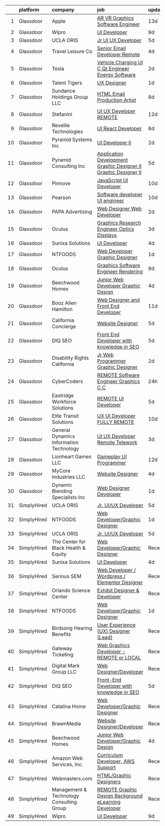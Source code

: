 

|    | platform    | company                                  | job                                                                                                                                                                                                                                                                                                                                                                                                                                                                                                                                                                                                                                                                                                                                                                                                                                                                                                                                                                                                                                                                                                                                                                                                                                                                                                                                                                                                                                                                                              | update_time   | location                      |
|---:|:------------|:-----------------------------------------|:-------------------------------------------------------------------------------------------------------------------------------------------------------------------------------------------------------------------------------------------------------------------------------------------------------------------------------------------------------------------------------------------------------------------------------------------------------------------------------------------------------------------------------------------------------------------------------------------------------------------------------------------------------------------------------------------------------------------------------------------------------------------------------------------------------------------------------------------------------------------------------------------------------------------------------------------------------------------------------------------------------------------------------------------------------------------------------------------------------------------------------------------------------------------------------------------------------------------------------------------------------------------------------------------------------------------------------------------------------------------------------------------------------------------------------------------------------------------------------------------------|:--------------|:------------------------------|
|  1 | Glassdoor   | Apple                                    | [AR VR Graphics Software Engineer](https://www.glassdoor.com/partner/jobListing.htm?pos=112&ao=1110586&s=58&guid=000001837371eaec9b44d3b1f24b10f8&src=GD_JOB_AD&t=SR&vt=w&cs=1_bcbfc00a&cb=1664089189414&jobListingId=1008131554556&cpc=8795CF9063CD573D&jrtk=3-0-1gdpn3qom24hl001-1gdpn3qp5jc8h800-a72104c27df0e2d8--6NYlbfkN0BvKrLyj5gPmtZO9T8euul8TCxuuKNOtzRJOomxnwSEodTz2Bc-sPZlbtkML8D-m4o_I3Y2GtphNCwxArX55LWuIzZuVMSYGEel6swQKXGeCRpaPeDjnEwQB6RB6W6RfxjB7zxavh0160fFerNNx86312P7nPI4L7wa5LZtv_YvopoMgLtysGsCkwX_BUQ4f0PFPnvLnpyGkcoJLh1K-_Yklre1uqdYHcJCwx6raJS7r2JQjqr0tObmBH3ySuiuz-de0F3ZUfQaugDYiQB0vtmsGdxCCo4uLN3P7Awz2QmieIy_R5cIT6Y3GLok0-JLGabwTt7N75LUh2Hfvr7NwoW8aLl0XPJiK3OjRbQVTWoy3jarD5Or8yGWHf3MQtDGannRUTBmpQK2RiT_U3Az9wQxohrEy6D-ixEafs5Hi5g2jkTGPdzRy7EJje2bdjkhoeY7WbP9I3lA6-_Nzn5tUjGPKU-6-4XmlCBxGqC6bHXMXIS7_2X_FTmr_94i6qRHsB9YmzAQXqz0bpBintGcC3qeE-s1jhcwljzZBOKt4q18njQ41MkcZvbA0mSvV6lut9a1aKZa_M-_6U2_1ZJ7bp2dPRjln0C713dMFOCDZfuoOt9NO69j948DBdG4BR_mpzFbAjRWlu6g7L9FR-f3qhaLI53WhoUUSYkbY2uqesO6oqude_eqiPDk7tKzuns5FJ5XZztC3SXqyB21kI_sMoa07U6yBGOEMFFBmWKMQtF03c6P5wTT6yfD8_Vr7y3sDF51FhyWRNAAWVGZJ1xeyDBwwYKV-k3xptQEkzfcC7D7Y27xf3OSBXKEcDhq5YzlGIN7twpXA-Ol9LOY5hz16g_QE-KTkpOVr1GOOv964j7vDoJ2irabfZYhK-PlUeWA7pZU1aXmUi3i6k6dvGK2NMaiLsCvz0WCmlqSmbqsn2gG_Ths6LwOmq7pzfnOjW_BRz5m52GZUz8Uw-WWJPAKslYrUDQYnIIcYH0%3D)                                                                                                                             | 13d           | Boulder, CO                   |
|  2 | Glassdoor   | Wipro                                    | [UI Developer](https://www.glassdoor.com/partner/jobListing.htm?pos=115&ao=1136043&s=58&guid=000001837371eaec9b44d3b1f24b10f8&src=GD_JOB_AD&t=SR&vt=w&ea=1&cs=1_f4ee67a5&cb=1664089189414&jobListingId=1008143072302&jrtk=3-0-1gdpn3qom24hl001-1gdpn3qp5jc8h800-20e23c174ad86ba1-)                                                                                                                                                                                                                                                                                                                                                                                                                                                                                                                                                                                                                                                                                                                                                                                                                                                                                                                                                                                                                                                                                                                                                                                                               | 9d            | Remote                        |
|  3 | Glassdoor   | UCLA ORIS                                | [Jr  UI UX Developer](https://www.glassdoor.com/partner/jobListing.htm?pos=103&ao=1110586&s=58&guid=000001837371eaec9b44d3b1f24b10f8&src=GD_JOB_AD&t=SR&vt=w&ea=1&cs=1_1acc5534&cb=1664089189413&jobListingId=1008149232032&cpc=8795CF9063CD573D&jrtk=3-0-1gdpn3qom24hl001-1gdpn3qp5jc8h800-9ac3fc105882b52d--6NYlbfkN0CPRxWsxFRYKj-njv_B6uh4mXuMKgb2CJ8nYOQQ6xZVBuAsSp2jktkLctpgBYG2D5kC0J8kJsuU97ADGHrcA_O_mjIixlAynHmrtVF3kCjG52xzZMANHA3sEdYAUT8iAgO-tasD9a74CpQBlXMp7xxaimOgNAuSiaO8rk8G-iB_DAOaK-6O2dq1Yh4Gv2Df52ecyHAhwUlLSriXwiouvaLKdkq5LSkPJEKKP32oZjukuYERzp0RFDR2HA6UJ96J5IZjyoyfASxSBQVcT7VzyEo3qL56Cri-hzjhXBPLK5LAnnFb8A29pxK-7qMS6BUV8XUK62Ey5qjGwrB0wp1hh-efbOE7bdjWekA0w0WSA5JSM-0Jed9bA16ByyAgtvq2qBWMcx__kmeZdSNyubVkC1oxrZDZ7KYpjez0ccsp-_6deuepdoilMf-3ZriQRKBT2NvtjWp1QbRa9aRmQt6d5oZ6MwCHV7nu1wm9kV0tcuFidoGIw288c54ML9VKL0WY6F8%3D)                                                                                                                                                                                                                                                                                                                                                                                                                                                                                                                                                                                                                                     | 5d            | Remote                        |
|  4 | Glassdoor   | Travel   Leisure Co                      | [Senior Email Developer  Remote ](https://www.glassdoor.com/partner/jobListing.htm?pos=129&ao=1136043&s=58&guid=000001837371eaec9b44d3b1f24b10f8&src=GD_JOB_AD&t=SR&vt=w&cs=1_b0aee6fe&cb=1664089189415&jobListingId=1008151507133&jrtk=3-0-1gdpn3qom24hl001-1gdpn3qp5jc8h800-7af01433de35ca29-)                                                                                                                                                                                                                                                                                                                                                                                                                                                                                                                                                                                                                                                                                                                                                                                                                                                                                                                                                                                                                                                                                                                                                                                                 | 4d            | Orlando, FL                   |
|  5 | Glassdoor   | Tesla                                    | [Vehicle Charging UI C   Qt Engineer  Energy Software](https://www.glassdoor.com/partner/jobListing.htm?pos=106&ao=1110586&s=58&guid=000001837371eaec9b44d3b1f24b10f8&src=GD_JOB_AD&t=SR&vt=w&cs=1_ab1f7b18&cb=1664089189413&jobListingId=1008157145869&cpc=2CAED5C921A5F994&jrtk=3-0-1gdpn3qom24hl001-1gdpn3qp5jc8h800-c79a4bc5bb975d4e--6NYlbfkN0BkX03mv_qGbDFMol2YHqLRvzzvm2LmpzMO_FcYL_FtJlnJTzsjtFTdelRG5HbGrIeCZP9oCSI6ImmXlfgaXfquFYTGNjQthD7yZnlttg9d6vxe2ka-wCnEmLw8txDk6Et7pwr3pYyYepwh2zp_utmWFuhGOrDpOo-SZNpohPGw1r4_mA_1VoQJamW0kC8B3_JIgsQwqGPZqNHCjM3pYxz6U0QFlOJJM_e7vn9zlNbmlsdO2kmzeR0ZnaRvVDWhwcGcHG2CsKelNnQWDyxlvcIz5gQRrNqU60lCxb876M_G_9NfKgB_nA8J3LR-Kz0B5FrTN9erNQ2Ich4Mk-B1bTO8VTV0dyHFI3FTluDNoyftFOnnB-nRj_wWO2LaMHLtWiDfaDhhbruGw3uvpxSdvdCZGqLwpd5zLlAC2iXRr7ZELMOoiw3_EbWq8VWhdSiO3V16tzOkmXV3AGYVOzByqfNNJ-DD2Ba2jaowtmyb68valwymJFgIhjiVYJexX5KLNodJJsziAwVW5kuPMB28nxHy)                                                                                                                                                                                                                                                                                                                                                                                                                                                                                                                                                                                       | 2d            | Austin, TX                    |
|  6 | Glassdoor   | Talent Tigers                            | [UX Designer](https://www.glassdoor.com/partner/jobListing.htm?pos=117&ao=1136043&s=58&guid=000001837371eaec9b44d3b1f24b10f8&src=GD_JOB_AD&t=SR&vt=w&ea=1&cs=1_24b1616a&cb=1664089189414&jobListingId=1008158414800&jrtk=3-0-1gdpn3qom24hl001-1gdpn3qp5jc8h800-bba69aea4d40b767-)                                                                                                                                                                                                                                                                                                                                                                                                                                                                                                                                                                                                                                                                                                                                                                                                                                                                                                                                                                                                                                                                                                                                                                                                                | 1d            | Remote                        |
|  7 | Glassdoor   | Sundance Holdings Group  LLC             | [HTML Email Production Artist](https://www.glassdoor.com/partner/jobListing.htm?pos=125&ao=1136043&s=58&guid=000001837371eaec9b44d3b1f24b10f8&src=GD_JOB_AD&t=SR&vt=w&cs=1_9d3533c7&cb=1664089189415&jobListingId=1008146092736&jrtk=3-0-1gdpn3qom24hl001-1gdpn3qp5jc8h800-734a660146cd5cbf-)                                                                                                                                                                                                                                                                                                                                                                                                                                                                                                                                                                                                                                                                                                                                                                                                                                                                                                                                                                                                                                                                                                                                                                                                    | 8d            | West Valley City, UT          |
|  8 | Glassdoor   | Stefanini                                | [UI UX Developer REMOTE](https://www.glassdoor.com/partner/jobListing.htm?pos=130&ao=1136043&s=58&guid=000001837371eaec9b44d3b1f24b10f8&src=GD_JOB_AD&t=SR&vt=w&ea=1&cs=1_5c169588&cb=1664089189415&jobListingId=1008134955356&jrtk=3-0-1gdpn3qom24hl001-1gdpn3qp5jc8h800-67cb59f16a888a1e-)                                                                                                                                                                                                                                                                                                                                                                                                                                                                                                                                                                                                                                                                                                                                                                                                                                                                                                                                                                                                                                                                                                                                                                                                     | 12d           | Remote                        |
|  9 | Glassdoor   | Reveille Technologies                    | [UI React Developer](https://www.glassdoor.com/partner/jobListing.htm?pos=116&ao=1136043&s=58&guid=000001837371eaec9b44d3b1f24b10f8&src=GD_JOB_AD&t=SR&vt=w&ea=1&cs=1_3f3e0e7b&cb=1664089189414&jobListingId=1008144671531&jrtk=3-0-1gdpn3qom24hl001-1gdpn3qp5jc8h800-331805cf207c9661-)                                                                                                                                                                                                                                                                                                                                                                                                                                                                                                                                                                                                                                                                                                                                                                                                                                                                                                                                                                                                                                                                                                                                                                                                         | 8d            | Plano, TX                     |
| 10 | Glassdoor   | Pyramid Systems  Inc                     | [UI Developer II](https://www.glassdoor.com/partner/jobListing.htm?pos=120&ao=1136043&s=58&guid=000001837371eaec9b44d3b1f24b10f8&src=GD_JOB_AD&t=SR&vt=w&cs=1_9bf4b331&cb=1664089189414&jobListingId=1008155722444&jrtk=3-0-1gdpn3qom24hl001-1gdpn3qp5jc8h800-7d8e5d7bb6393d22-)                                                                                                                                                                                                                                                                                                                                                                                                                                                                                                                                                                                                                                                                                                                                                                                                                                                                                                                                                                                                                                                                                                                                                                                                                 | 2d            | Washington, DC                |
| 11 | Glassdoor   | Pyramid Consulting  Inc                  | [Application Development   Graphic Designer II Graphic Designer II](https://www.glassdoor.com/partner/jobListing.htm?pos=111&ao=1110586&s=58&guid=000001837371eaec9b44d3b1f24b10f8&src=GD_JOB_AD&t=SR&vt=w&ea=1&cs=1_4feeb6ad&cb=1664089189414&jobListingId=1008148668744&cpc=334ABAF5D42DC775&jrtk=3-0-1gdpn3qom24hl001-1gdpn3qp5jc8h800-bd968adc0fe81a12--6NYlbfkN0Bjic9BpODao-m9BEup4myv2yv9o6hanv70kCRpjMjSDT4M6PnOFg_07RouQAsbC0etN_G2dT303jaH2yDbuBdnFZwyzCKL0Y9uhmhYpjshbbGnICSEPNErn_7Q1GP-YlOlyOVtTHaU0IOHI8eG-tX-drgs-9vtQSt0kx31vY2GLem2YaVSUIsoUQXpS1O3qWq8gtv3tdNQmDJRhm-UaILViFR8igQ12BT84ICM1ZqojGXoBvgTmUmB7JOfbmZpG4AlAshrF_ZRmp69FbI8eu8jIOmycerGh1QR9ZuWnWnR4RtJ6NhtL_e5rYJKSHPRivRDrvs2nlkKYfC4kz_Srf0bb6nGD1YtN2Vrem2x01ZaRFXXSH4lIF827lsKlVNJpTz-agR6Emam6ShpvSlRImhrlsanFkN7o6cm4NM1Qa4m7cCEYgvPkABhp3YXUI3hzDNmmGNsf3TootTYJm5YZIOCia6xxFUDctpj1DArxlObKIzVsQRsJoc_vo_iVTv5mASUfJ1rfjpytUVQCSAhS9TSo6oB7nsDgvwY7YOm-wlUC4IQdogOF2gx5NuapkPNS8fOA3jFVmn2W89HnKLLK9w-9-2_8zhVUMmroBIOwDxqkNrvmdYAi8lMnMP1PSry8C02unscBs6pnbQNxlHuUXfi-2wA_2av7_ORGmBarjI92tO-dUwzOZZ1zO2ulk1awJafJ9hK7HBGthqw9PKrH6RKjcIG3Mu2JskOAK_Dolf6Mzc4ikt_C3B289S1FOhuhwxLBaWWz7CTJH_ugmD6KWTTFYgN2SXKaCg1DK-ZXDmyKR0OAZHxWo4V1IzhLLNFVtf6dRTCfeAx1u1Au8rvtRTjcaIUICH6e6yxIBqwxlE0RhdOEhABtrT-GpuZugHMtYKwkTHMww4pCzUqcvAOAD9Bi2Hu16pzbTJjTIlifNEp7yESLBhWJQ07mMYtYnLqBbwCNz7BEycor5MAlFvVljHGKVMGZqDz9-b5Em6xISbICkV0zLz9QdXGbK8X8H-1fz2-yFzm-m1NqA%3D%3D)                                         | 5d            | Philadelphia, PA              |
| 12 | Glassdoor   | Pinnove                                  | [JavaScript UI Developer](https://www.glassdoor.com/partner/jobListing.htm?pos=126&ao=1136043&s=58&guid=000001837371eaec9b44d3b1f24b10f8&src=GD_JOB_AD&t=SR&vt=w&cs=1_3b089794&cb=1664089189415&jobListingId=1008138944302&jrtk=3-0-1gdpn3qom24hl001-1gdpn3qp5jc8h800-625717feb0c8a823-)                                                                                                                                                                                                                                                                                                                                                                                                                                                                                                                                                                                                                                                                                                                                                                                                                                                                                                                                                                                                                                                                                                                                                                                                         | 10d           | Seattle, WA                   |
| 13 | Glassdoor   | Pearson                                  | [Software developer UI engineer](https://www.glassdoor.com/partner/jobListing.htm?pos=121&ao=1136043&s=58&guid=000001837371eaec9b44d3b1f24b10f8&src=GD_JOB_AD&t=SR&vt=w&cs=1_35c38cd7&cb=1664089189415&jobListingId=1008139769182&jrtk=3-0-1gdpn3qom24hl001-1gdpn3qp5jc8h800-53cdb19f20537d53-)                                                                                                                                                                                                                                                                                                                                                                                                                                                                                                                                                                                                                                                                                                                                                                                                                                                                                                                                                                                                                                                                                                                                                                                                  | 10d           | Boulder, CO                   |
| 14 | Glassdoor   | PAPA Advertising                         | [Web Designer   Web Developer](https://www.glassdoor.com/partner/jobListing.htm?pos=124&ao=1136043&s=58&guid=000001837371eaec9b44d3b1f24b10f8&src=GD_JOB_AD&t=SR&vt=w&ea=1&cs=1_c34cd676&cb=1664089189415&jobListingId=1008156410050&jrtk=3-0-1gdpn3qom24hl001-1gdpn3qp5jc8h800-5356804d930414e2-)                                                                                                                                                                                                                                                                                                                                                                                                                                                                                                                                                                                                                                                                                                                                                                                                                                                                                                                                                                                                                                                                                                                                                                                               | 2d            | Erie, PA                      |
| 15 | Glassdoor   | Oculus                                   | [Graphics Research Engineer   Optics   Displays](https://www.glassdoor.com/partner/jobListing.htm?pos=109&ao=1110586&s=58&guid=000001837371eaec9b44d3b1f24b10f8&src=GD_JOB_AD&t=SR&vt=w&cs=1_c0ad0346&cb=1664089189413&jobListingId=1008153969803&cpc=0C139D4CAD5A6DB2&jrtk=3-0-1gdpn3qom24hl001-1gdpn3qp5jc8h800-05ba7c2d950bdee9--6NYlbfkN0DYl4UJW4r1Vl7FEn6T9F-rD9lpC-0oMJVSiWjK_MGUd8e8cHXcpv6KPyjLHZEfqkXTB-yebI4SSm-R6adhp_N5E0ACPJU6tW5gEBQCR3NpLmd02h_ZpOqAzXTcBHQBM5EqHxTYmQXqKjczyrdMf9yraBFsWrVZcL61Zysl3uCgHJOduOCZ2-Gh_aWUgNBXyzgSOQ7w7VxBIaRAO_8Fk4w4CiFLa5VCWPtHX5iQM8LmhELJUKE2IQOpzNlRRKNgIxGLU5ol4Z34NuWqEneKhib7LTJcFsamHOwqB5Iprza4K0TLl1kFs6FWwLdK8Mh-q743Uba0eVre1OeVFACKaGrfgtAlbLz4V_KYVp1HcV_LviG3b0s3Lk0Hyi2bBfeVR8BoB48SNyjhZKW1DktgFII-S2LsYFMdhsLnnR0ffjrPPotcB1iioiveAO48L3d8neJFaiU8caxa-2CUBg6vwQIiwjyFUfsry7eix-J_9my3XyHdrjVKUuyGuAJr_xlzFhNkuj1cT0JRElqUQl7ZbbWbNB3OB65Dv3u6Lj-1UIFO0bw6Bro6LiFZf3HOmBWWA4Hugu83onTbR1dsgt4_OHKXWB29yOc6gRyVB-hThVy9oT35W7OxtnuSSA9RCJDLLEDQTCjhQKCGerS2Q0z4e9o8E6E5NR9TDbdcuizHm6B_wSaypnrp7YbYSgw4N12LYSAUEKI1YGTdp6L-fO2T6y_xG-xo2dedujeIJKxu0Wmc0sujhLaAV7ZTrwfM2oHhjYf3PDWaeTR-ue6V55TB6uOsmgC1-2v5Q8AWk_jDJpS-nXM1Y1XMb-IklJ6CR6Ek3WdgDUZZCG9LVZsWSiDmPTRlwINpS3G_ZhNP8CyMbTKe0_48qAsnDmdOB0sOayYMQO1oRQcWjVA-PWehbWZDsQOl3i33uGHxsz1oEBJtL3sfcN8n9Pxza9JE6eU76lJ_cHRbJLzysOmm_vMfY9CyDoR2Cd_xCQw-TFSOZKYaVRVjo6rW4kvsPziqrzRyGDVKLQwXKuVzLhB5M3H7m5D4J-k-xw8_tuGYAXGsRTXdEFsm0SXrtrLD50iWWmoEtEZfTzREGD6aV7JKMw%3D%3D) | 3d            | Redmond, WA                   |
| 16 | Glassdoor   | Sunixa Solutions                         | [UI Developer](https://www.glassdoor.com/partner/jobListing.htm?pos=114&ao=1136043&s=58&guid=000001837371eaec9b44d3b1f24b10f8&src=GD_JOB_AD&t=SR&vt=w&ea=1&cs=1_b10e63a0&cb=1664089189414&jobListingId=1008151517508&jrtk=3-0-1gdpn3qom24hl001-1gdpn3qp5jc8h800-1be69a345728f09d-)                                                                                                                                                                                                                                                                                                                                                                                                                                                                                                                                                                                                                                                                                                                                                                                                                                                                                                                                                                                                                                                                                                                                                                                                               | 4d            | Remote                        |
| 17 | Glassdoor   | NTFOODS                                  | [Web Developer Graphic Designer](https://www.glassdoor.com/partner/jobListing.htm?pos=101&ao=1110586&s=58&guid=000001837371eaec9b44d3b1f24b10f8&src=GD_JOB_AD&t=SR&vt=w&ea=1&cs=1_5f3d24e5&cb=1664089189413&jobListingId=1008158473502&cpc=2CAED5C921A5F994&jrtk=3-0-1gdpn3qom24hl001-1gdpn3qp5jc8h800-fe38243d77069748--6NYlbfkN0AdfXZJl0GGXUSalzVGUWVSLKSqBOtgqDvQLIDRjNDC3sXSD2pGaliFmJwsem2D-NEY6zdgv8Vut9ykzrzubb2RSXGbFBr2vSgQTa8WgPxDwYq6Wpsix0WuVBWG_wAift98Al_YAJFUCfIX4perZgCFJ92WXvPYwrdPuM7VE_DVa2q313uR2JO5oCn_BB-Lv73MbmZwaLmGtq8tfTX8wkiieB0fe_fBuLcbt2HjYfqJ9Bt4XrPrxQHHZD8xZIM8bs0RFwyNcy8Zmy7_rRotsy4HrwBSG65jZt0rlUujzNovgoyaiAe863p52BUxV7LA7j9I5vp6ep9CNkRqnjljNQGyZHhpXKAboXiKXb9u25riJZ-kHspiZlBQm0wIe32bckkcJaIz4vJ1zlMdh6Iuy9GRoPigIc5ZtrQCs4CTroVJbHBCoGYVtqr6dTqDUBWcZuZDE1txkMUlLaaYdEisYnUVl0OBgKwmlY8ZdusM3mbTRn8_JK9A857gl12wjC_EQzY%3D)                                                                                                                                                                                                                                                                                                                                                                                                                                                                                                                                                                                                                          | 1d            | Remote                        |
| 18 | Glassdoor   | Oculus                                   | [Graphics Software Engineer   Rendering](https://www.glassdoor.com/partner/jobListing.htm?pos=110&ao=1110586&s=58&guid=000001837371eaec9b44d3b1f24b10f8&src=GD_JOB_AD&t=SR&vt=w&cs=1_0e56d70a&cb=1664089189413&jobListingId=1008141481657&cpc=FAE5E775D180B2FB&jrtk=3-0-1gdpn3qom24hl001-1gdpn3qp5jc8h800-47ce59aa1b95112b--6NYlbfkN0DYl4UJW4r1Vl7FEn6T9F-rD9lpC-0oMJVSiWjK_MGUd8e8cHXcpv6KPyjLHZEfqkUnLXdHGEVbYswfdv-URhmgt_8xwrdhG0Mz1VAqqKp3rvdldoEFGFYMk2LcVhGnIIHv1Ie_XJ2Dg8TV8d_0Lftx_fXcwxcM7u70vG-A-Tjz5C6sEhlEPfUOkzQyU9BzdKo5PqcunXmc0onS8XbDdINz8Z4xU6tXF9uIPAdbn6pXLohz7AWaM6JHaatv73b0Jhnd4fSFTuDG4J6zWiIMxKqBEoQzJOozISwbDdUmNk-KToke0I-3uJHVuq9UI1rv-KvwhatDFmNVQXNXA1ksZD9XQznc6Yvjx2jPIcM4wXKnShpK5Yrka4yqw6kSrtv2HL2tLTphsscrhJNDBqpvQxeGgakbpmWS5UNGUdrSkppODVSDIPNSNrLwwu5Pzqq6Y2pJMPt3Jnex3YOEUXj-ciaO64X4TrX-hZ7ZygGcc7CmXdDtFBQOUmWVR2om3XE1BnGIH1NpRoiTxCQrT0rfflKFfK9tsojmXWB2Ry_BQeVtRCo4Udr31qC0il9o7pLz_MHRoJuS3WT1afVty_Dkq8RaOkyB84gg2MOQybNBiMQzGOqncQwUFevvvk2oZMuXxQ7X-jiw9LGe2l_CFgDrkmAkSrRCK6dK_GJcFFgFbSdOvYhGrwft0E3qGrEJyPxuw-BLhm1PHLw0G8tZCs0jppncgb4FFdEfCDa3MGP9uWzSNRbjAi7qyoeGLtQ9yv6Tygfp-J6nwAAs6qbbLxFj5x3Koxl1GSc6kaI-9FGy-vs48hBpkNm2zVa9X4RR-HlRZ2Wj3-Xd7qArTx199WdbnmzWpCj-XmoXFkUH0ow_HoOYOny_-4Cm6uNBRe6J6QKN0VFqih_blhRSuqtK1YkRe2VDDRgNWRV6I-5UNifHeBszKizUJC3PRDj7yipjU-Ei9F9xrimv6pfwZ-z3phaxO-mOfuY_V1ebjVH-YLdJz04GUTepnbm2LuTK_gMojrFMIUX9kx43ZxZLerbNv2L-4UqpKl9HEtmjK9wYWPtPla-QCopWeeSFacOy76EoW3RbGDQLrcgy8cM39w%3D%3D)         | 9d            | Menlo Park, CA                |
| 19 | Glassdoor   | Beechwood Homes                          | [Junior Web Developer Graphic Design](https://www.glassdoor.com/partner/jobListing.htm?pos=104&ao=1110586&s=58&guid=000001837371eaec9b44d3b1f24b10f8&src=GD_JOB_AD&t=SR&vt=w&ea=1&cs=1_90d540f2&cb=1664089189413&jobListingId=1008151667921&cpc=44CD5376B8534B8F&jrtk=3-0-1gdpn3qom24hl001-1gdpn3qp5jc8h800-178079107f52b54c--6NYlbfkN0AS57DkDylVShPhgOjpRgGCZifuE7BsZsr_ouSWgREGsRVqZ7cRlBQOjqm97_VciQekhYtSuFm7zfDz3D2MMCjpR_9sGjkja2jDpAyvYIpu8CJNxOPIa0pEk4OeVJx00kOpswDqeXTAsZTeaEVOiU5Saw7Guj2zOSf1isLo845I874kKAP_ww2Via16OsP4nVe_tR4o0UIH8-cimaY0pXcy0yaDMK8XPaEAaZNrrJlPsIgdhZ6uzNeYfyauldcwe4fVnxVCN_u7kAmDsSq77k4qHDxYEubfUUc2ICYF2VYdzv1VinnCch1PB_c0IRPhEB7mizb11rcF_500ftHHG0IVnckj2uY0ddR1BqA2NpSi8Y_ZHBQp-ls-bHToDANrTUi9YWExA3xnfYlHPTqxDVbmO7gQDtzFOUVubvLAOXxfg564_isxItRjh7SlCpxd4sXypXspAOxhFkmnq7QMxqWBiAbGex9JBdAXf-5KkGK7acsXBFT9owG3ntna0wTRFvnQ_fuIdgW4GPWNFx60HAUFTGNTNkUOkSI%3D)                                                                                                                                                                                                                                                                                                                                                                                                                                                                                                                                                                                     | 4d            | Jericho, NY                   |
| 20 | Glassdoor   | Booz Allen Hamilton                      | [Web Designer and Front End Developer](https://www.glassdoor.com/partner/jobListing.htm?pos=105&ao=1110586&s=58&guid=000001837371eaec9b44d3b1f24b10f8&src=GD_JOB_AD&t=SR&vt=w&cs=1_8a962c32&cb=1664089189413&jobListingId=1008137197590&cpc=71D4EE06E32D485A&jrtk=3-0-1gdpn3qom24hl001-1gdpn3qp5jc8h800-f914eaf60cc6a655--6NYlbfkN0CaLaeO0W0aSDE10oNno4SsRl14ssiVXEJb5QYZji-zar5Yl-tvFfpLfvooI0429clIlpdEDl7ZiqzEk05D9hDiSBKUxs8_v9gJKLS6hDH-HHAeR5KAWbIfelZ49o_u7irPhg1c0jH6X9syPxywrZnNk-tMw28vNSdzkbcPK3iN5uBL_CHj0vpb1PoswFdqdYYL7pOrhr0h3KQV-ExPWDzzRWTgynXgCwTXeWOyudHnCy7EUWW8fgmcTb5pdFH-CRP2kGhEkqqIWl3oWDrc6pg1eNJkC-eYa8R8CY0ookA2hcrTAr9YXRa6qTM3aHpXEx0zTrpycoZmeIzn-TILi9ZUI9JE4a62hSRazLnwf8XY36q8fVwinX6evEX20DVRaeU2wpGNtvK5KAVcsTzqhdAoiFFH6BN7cKl8yGkHqGjbqN0tTf5WgvTOc8oUyQiv86kUCQslIfcl0G1F5p66OjAA_f34ir319PFkZptIH_by-PjVAXNGW-N7Gu6SrXzyzpSHJR6Fz88rCiFo7PnqUxwJ-QuwLXxeUn8fNZPeGp4dRf0Aw5s6ASAQCYhfB0nCtOxlFaZgWY8JiKjAYWv00aA4Fi9sg3qKHNs%3D)                                                                                                                                                                                                                                                                                                                                                                                                                                                                                                                         | 11d           | Chantilly, VA                 |
| 21 | Glassdoor   | California Concierge                     | [Website Designer](https://www.glassdoor.com/partner/jobListing.htm?pos=108&ao=1110586&s=58&guid=000001837371eaec9b44d3b1f24b10f8&src=GD_JOB_AD&t=SR&vt=w&ea=1&cs=1_c781c289&cb=1664089189414&jobListingId=1008149619749&cpc=217C45A42544DB93&jrtk=3-0-1gdpn3qom24hl001-1gdpn3qp5jc8h800-419c3cac82e83584--6NYlbfkN0C2SVAOpOeIWQkPp9EeCSLxTLheLRty2uanDx8E9nXZ3g7Cffj4cvvBzG7BaW_JKoV5P8OF7UHakMtGA5bvH0pmOzWXTs4YUvtoHqS6CaWcA-au6_L8Wcs3X9IMhOCetpYeH_Ty4rpe5VHd9B6E8Kkj9Ffyp3VoAcF6M7cOT_ZgZNFd1zgG7_qXivXhEURMpl-G4nJ5ChFCr1CfRFU9xuXcmtUlsxd86mL-hzIckxsihCiXUpcMiHrRrkZdrLBBE_Aks69M8IrWPH_ZKHvxSERaQV8txIziRH6uKxEr_IqmVTzvEK1PaHHHfBF9UVuUOwO6f3sWY0IC_qXuqIJJoeOxnR1BKjCJ3eeOGrOMQfidpkzYuuip0D91c-77ieA3Nkqu0iUAHitRDwPZ9MnQCZ4Nf7BRAvfIagxXiEdWjih1RrrzIXTdTArOQ5eR4qm1VTrRo2uycneJnpET_BOMKM870cpILgxSyZS7HR1K06nXGNP8sjUReNZBi-Ect5yUSno%3D)                                                                                                                                                                                                                                                                                                                                                                                                                                                                                                                                                                                                                                        | 5d            | Santa Monica, CA              |
| 22 | Glassdoor   | DIQ SEO                                  | [Front End Developer with knowledge in SEO](https://www.glassdoor.com/partner/jobListing.htm?pos=118&ao=1136043&s=58&guid=000001837371eaec9b44d3b1f24b10f8&src=GD_JOB_AD&t=SR&vt=w&ea=1&cs=1_a2aa8ae5&cb=1664089189414&jobListingId=1008149803097&jrtk=3-0-1gdpn3qom24hl001-1gdpn3qp5jc8h800-ee95c5c2ad66a98d-)                                                                                                                                                                                                                                                                                                                                                                                                                                                                                                                                                                                                                                                                                                                                                                                                                                                                                                                                                                                                                                                                                                                                                                                  | 5d            | Remote                        |
| 23 | Glassdoor   | Disability Rights California             | [Jr  Web Programmer   Graphic Designer](https://www.glassdoor.com/partner/jobListing.htm?pos=123&ao=1136043&s=58&guid=000001837371eaec9b44d3b1f24b10f8&src=GD_JOB_AD&t=SR&vt=w&cs=1_b1ac1a65&cb=1664089189415&jobListingId=1008157580469&jrtk=3-0-1gdpn3qom24hl001-1gdpn3qp5jc8h800-c3e4e24c8d325ffb-)                                                                                                                                                                                                                                                                                                                                                                                                                                                                                                                                                                                                                                                                                                                                                                                                                                                                                                                                                                                                                                                                                                                                                                                           | 2d            | Sacramento, CA                |
| 24 | Glassdoor   | CyberCoders                              | [REMOTE   Software Engineer   Graphics  C    C ](https://www.glassdoor.com/partner/jobListing.htm?pos=113&ao=1110586&s=58&guid=000001837371eaec9b44d3b1f24b10f8&src=GD_JOB_AD&t=SR&vt=w&ea=1&cs=1_c7717016&cb=1664089189414&jobListingId=1008159698159&cpc=334ABAF5D42DC775&jrtk=3-0-1gdpn3qom24hl001-1gdpn3qp5jc8h800-c2deab5c292c38da--6NYlbfkN0CpFJQzrgRR8WqXWK1qKKEqALWJw739KlKqr2H-MSI4eoBlI4EFrmor2FYZMP3muM0CETaZjfCSsIrTkyUvzWAbE4vz8lB9S9DAJQYWZ0XenTdeMxspCuDTkKYEdhBx1YtL-hT2_2TanIjxFQiJoY1fPowUWcIa7WFDHH55i0leNfJL49CXEWAWaQ07A1LjdguNOhy3kjBY2ang6nN68Yjds2plY98e56s-4y5_alKJLUTql5yp_Dess4WcTD1ake79UgX5M9qhCDEMB88-otOQp4xy-Y1NZOoB021rbkFHHFj7ZRtKd0FONqrwSE8d_b4tjXKmUSMug12eVJE9YsQxTJXpmrhnryKFDYj-x_xyzA7FaQ9VgeQ4EQ6la0Bc34AdJWkslD0QJsHEOQrCBo7tHdZ9mcSRgjedREnVvq-jmpg5zANdP1nMnT-STe1UnY39cYqwKSQpW_FHkU_QTkis0_a9QWg4vKAHFiSNgKCmfQF_X_41r0aZRmX5NyDWKSbwk3ux3w4TGDZzW3ens6jASZmxWygp72Q7HJ355-AIPYX9mBK4tPWsfe2fyJYRMrLx6rwAMyd0VJFVNbFEzWWloLxIKHc4OK4X7BZAVAkRVyypaUv3E849jow-82RgLVCIX3d6gSo3-GQ5ukDn3yYKaiNQI9xoviCea5lPDpF4u4rwsjwwyzBnNHlH0jqQ4CKSNL7ITBjtXA2jp02Aqs5zPZH6d3x8AcwZoihY_N4WO07_it0OK1QI1avNYqavBGB6CMSOfFzm9vn1L0U7PbZDSZMpbZYxQ0WMRIuzTwD2J0rhzXFz0mCAUFaiwHftvPuj-Eh9Wk4sEIAlFw3yp0kMx6E3aFmP5CUqpxE1aJZboGys6NMNyPqtBIsMsi4Dsn1UXTk6hGLQFpb5POE4jL2JNegO7rsiqGluverawYJFnXdCfUlHjxJxKk_QJpF7FfRrCDIFt6SDWXIHHSowMBN_h8--vz2LiuuZgQEPwTCE-w%3D%3D)                                                                                            | 24h           | Las Vegas, NV                 |
| 25 | Glassdoor   | Eastridge Workforce Solutions            | [REMOTE   UI Developer](https://www.glassdoor.com/partner/jobListing.htm?pos=107&ao=1110586&s=58&guid=000001837371eaec9b44d3b1f24b10f8&src=GD_JOB_AD&t=SR&vt=w&ea=1&cs=1_1e1f4824&cb=1664089189414&jobListingId=1008149608143&cpc=AC285F3A3ECA6BB0&jrtk=3-0-1gdpn3qom24hl001-1gdpn3qp5jc8h800-f59bf9f453ff84d1--6NYlbfkN0DybkRSn_Q7CT62GnFN88VmimyaY7jaahKWndbXBXLMBbHMz5el8CBY0eGB8qz1XOa-y-y7ep1U_B4yeLj8qak1Vao7H536swc3UloJ3azQJv88Xh7dFtXuCLPvwr6EGgUaF68OsNR5bmbtPhENR_OjOQCVJS2AsdO3IqiADgPNaejW5Utov5hBxD_F3uHx8PQwfFKMnu0x3f9HHeGo89ZMTevjV92QMCrEhsF-MjrkBy0wZhz1e05Evy8N7UmXel_2mnKnoSrYw93D6kpRlhOjnBoZMiitVfQ9kDn29ue00GcDr0ePUFTPG-qWdQO2A-JPQYFgR9TnbrSZErL3gsZx1FFQPkMRnzg2ocx9AZKYwfAzRu_foBsk_Qae-uqyVyU9KiIdR_Y_QzFXLHBWHcNedgcbucuxnQEoxzKi2Y1IK4qCpLEMyKihljZHfESrQrosoPzMkvrnyiSIFfynPRehLksm9uFtisk2U1RkoigFXEVE-USlAJZSGEAx7bKaZnmjBZdNNBGk7-CWlSNHv-zoaTi4z6gkgUmVsU5lzcYk6rZoi0f_tiAR3iBQdBHUDSeD5WbyMufKWQ%3D%3D)                                                                                                                                                                                                                                                                                                                                                                                                                                                                                                                                                     | 5d            | Three Rivers, CA              |
| 26 | Glassdoor   | Elite Transit Solutions                  | [UX UI Developer FULLY REMOTE](https://www.glassdoor.com/partner/jobListing.htm?pos=128&ao=1136043&s=58&guid=000001837371eaec9b44d3b1f24b10f8&src=GD_JOB_AD&t=SR&vt=w&ea=1&cs=1_c88755de&cb=1664089189415&jobListingId=1008138944972&jrtk=3-0-1gdpn3qom24hl001-1gdpn3qp5jc8h800-823d0d18d63facab-)                                                                                                                                                                                                                                                                                                                                                                                                                                                                                                                                                                                                                                                                                                                                                                                                                                                                                                                                                                                                                                                                                                                                                                                               | 10d           | Pittsburgh, PA                |
| 27 | Glassdoor   | General Dynamics Information Technology  | [UI UX Developer  Remote Telework ](https://www.glassdoor.com/partner/jobListing.htm?pos=127&ao=1136043&s=58&guid=000001837371eaec9b44d3b1f24b10f8&src=GD_JOB_AD&t=SR&vt=w&cs=1_b778d5ba&cb=1664089189415&jobListingId=1008153939279&jrtk=3-0-1gdpn3qom24hl001-1gdpn3qp5jc8h800-331619492bff8e7f-)                                                                                                                                                                                                                                                                                                                                                                                                                                                                                                                                                                                                                                                                                                                                                                                                                                                                                                                                                                                                                                                                                                                                                                                               | 3d            | Remote                        |
| 28 | Glassdoor   | Lionheart Games  LLC                     | [Gameplay UI Programmer](https://www.glassdoor.com/partner/jobListing.htm?pos=102&ao=1110586&s=58&guid=000001837371eaec9b44d3b1f24b10f8&src=GD_JOB_AD&t=SR&vt=w&ea=1&cs=1_a88dc20a&cb=1664089189413&jobListingId=1008134596502&cpc=ACBF47B84C432121&jrtk=3-0-1gdpn3qom24hl001-1gdpn3qp5jc8h800-8c241ee59aaba226--6NYlbfkN0CNayYzF1mBaI40OgT78t3Q2d9IxlwDzhsYR4HK7epYUeqK_b3HkPu2-2UZlGpn_bQR8EX9KmuIycvh05Xy_a-R_HvE5UX9ga9m-9FSGt_-cGnABKMj4zrpqaf1Lgh8aSz3Gzz72SmfyexLMt4tu_nwN-Cx1hCvo4v-qW8-pegNVUGkAUErzWaI1Qbke5d2L25tIpDK9twul7z-vMXJB_fvISd2rcI_UmtDisCEqzAHBEftQf1PoMBzs5X8ds6s2z-i2xkCgd3hzG7S-tOr60WqZLfhwsXlM5vTuo3UXeANBAjCrOX9eVzFh2kJID1Dxhc2XjGcLGQRXonJS85haTRoLdNvlWSZMdDt9hcacoy04HM-7qdklnUr4cgkT9F3ru-nKE1nOraZQRkBtl-VwluSxOcNklQ1ZotE_nsoWP-tFaT-sLJqyEwsFlwhxHHLW22tFBllApQBQ1bG2KDMXK32o7C3EF7pXkO6Nzaq5236qqKKo1C5HEzREIQacJmCpuAz2uPi0el1IpfsTeEajSn0)                                                                                                                                                                                                                                                                                                                                                                                                                                                                                                                                                                                                                | 12d           | Atlanta, GA                   |
| 29 | Glassdoor   | MyCore Industries  LLC                   | [Website Designer](https://www.glassdoor.com/partner/jobListing.htm?pos=119&ao=1136043&s=58&guid=000001837371eaec9b44d3b1f24b10f8&src=GD_JOB_AD&t=SR&vt=w&ea=1&cs=1_abb5ad9f&cb=1664089189414&jobListingId=1008151329742&jrtk=3-0-1gdpn3qom24hl001-1gdpn3qp5jc8h800-28f9dbb4c663fd4d-)                                                                                                                                                                                                                                                                                                                                                                                                                                                                                                                                                                                                                                                                                                                                                                                                                                                                                                                                                                                                                                                                                                                                                                                                           | 4d            | Remote                        |
| 30 | Glassdoor   | Dynamic Blending Specialists  Inc        | [Web Designer Developer](https://www.glassdoor.com/partner/jobListing.htm?pos=122&ao=1136043&s=58&guid=000001837371eaec9b44d3b1f24b10f8&src=GD_JOB_AD&t=SR&vt=w&ea=1&cs=1_5358bb51&cb=1664089189415&jobListingId=1008158776141&jrtk=3-0-1gdpn3qom24hl001-1gdpn3qp5jc8h800-b8778f0e24f42ead-)                                                                                                                                                                                                                                                                                                                                                                                                                                                                                                                                                                                                                                                                                                                                                                                                                                                                                                                                                                                                                                                                                                                                                                                                     | 1d            | Vineyard, UT                  |
| 31 | SimplyHired | UCLA ORIS                                | [Jr. UI/UX Developer](https://www.simplyhired.com/job/IhqSXMq6d7WFun7UnqguVbH3bBb1olK9LgtlexXsCvfHEYw0-YHENg?q=graphic+developer)                                                                                                                                                                                                                                                                                                                                                                                                                                                                                                                                                                                                                                                                                                                                                                                                                                                                                                                                                                                                                                                                                                                                                                                                                                                                                                                                                                | 5d            | Remote                        |
| 32 | SimplyHired | NTFOODS                                  | [Web Developer/Graphic Designer](https://www.simplyhired.com/job/AvllPRKp75uw2-tC0VvVSfNtRND3QtmyH7XVbl2kN5oWuwdZvfvriQ?q=graphic+developer)                                                                                                                                                                                                                                                                                                                                                                                                                                                                                                                                                                                                                                                                                                                                                                                                                                                                                                                                                                                                                                                                                                                                                                                                                                                                                                                                                     | 1d            | Remote                        |
| 33 | SimplyHired | UCLA ORIS                                | [Jr. UI/UX Developer](https://www.simplyhired.com/job/IhqSXMq6d7WFun7UnqguVbH3bBb1olK9LgtlexXsCvfHEYw0-YHENg?q=graphic+developer)                                                                                                                                                                                                                                                                                                                                                                                                                                                                                                                                                                                                                                                                                                                                                                                                                                                                                                                                                                                                                                                                                                                                                                                                                                                                                                                                                                | 5d            | Remote                        |
| 34 | SimplyHired | The Center for Black Health & Equity     | [Web Developer/Graphic Designer](https://www.simplyhired.com/job/4eXI6JKvAaF46xuzL5rbmXB7cT0bhrejSaFZGbpAmFCcnO-iI5vQPA?q=graphic+developer)                                                                                                                                                                                                                                                                                                                                                                                                                                                                                                                                                                                                                                                                                                                                                                                                                                                                                                                                                                                                                                                                                                                                                                                                                                                                                                                                                     | Recently      | Remote                        |
| 35 | SimplyHired | Sunixa Solutions                         | [UI Developer](https://www.simplyhired.com/job/uDHqodOSSdgGSXZB5njT-1jYgA4RU2uBtdXFVMsgC-FwJrbfdpXWfw?q=graphic+developer)                                                                                                                                                                                                                                                                                                                                                                                                                                                                                                                                                                                                                                                                                                                                                                                                                                                                                                                                                                                                                                                                                                                                                                                                                                                                                                                                                                       | 4d            | Remote                        |
| 36 | SimplyHired | Serious SEM                              | [Web Developer / Wordpress / Elementor Designer](https://www.simplyhired.com/job/aCf_9_ugq9Xy9HyGkNLILKPG6qCWF7PUYz5r9eHDEN88XxCoYc1qPA?q=graphic+developer)                                                                                                                                                                                                                                                                                                                                                                                                                                                                                                                                                                                                                                                                                                                                                                                                                                                                                                                                                                                                                                                                                                                                                                                                                                                                                                                                     | Recently      | Remote                        |
| 37 | SimplyHired | Orlando Science Center                   | [Exhibit Designer & Developer](https://www.simplyhired.com/job/JpuP0DVPATVwH0-XnxFsc8nJ-z6kfBqXsh9luvt7lVv6oPB3kNfQcg?q=graphic+developer)                                                                                                                                                                                                                                                                                                                                                                                                                                                                                                                                                                                                                                                                                                                                                                                                                                                                                                                                                                                                                                                                                                                                                                                                                                                                                                                                                       | Recently      | Orlando, FL                   |
| 38 | SimplyHired | NTFOODS                                  | [Web Developer/Graphic Designer](https://www.simplyhired.com/job/AvllPRKp75uw2-tC0VvVSfNtRND3QtmyH7XVbl2kN5oWuwdZvfvriQ?q=graphic+developer)                                                                                                                                                                                                                                                                                                                                                                                                                                                                                                                                                                                                                                                                                                                                                                                                                                                                                                                                                                                                                                                                                                                                                                                                                                                                                                                                                     | 1d            | Remote                        |
| 39 | SimplyHired | Birdsong Hearing Benefits                | [User Experience (UX) Designer (Lead)](https://www.simplyhired.com/job/P_VoK9D_ofFpWr8rigUEApVPqwcsSUq5XoWDjDTHwj3_7enlclt7mw?q=graphic+developer)                                                                                                                                                                                                                                                                                                                                                                                                                                                                                                                                                                                                                                                                                                                                                                                                                                                                                                                                                                                                                                                                                                                                                                                                                                                                                                                                               | Recently      | Jacksonville, FL              |
| 40 | SimplyHired | Gateway Ticketing                        | [Web Graphics Developer - REMOTE or LOCAL](https://www.simplyhired.com/job/QA_3zSbmHoFQBq2rxTydusrF2IjMLuf0Wm-icAVYXgZm6APNS_egnA?q=graphic+developer)                                                                                                                                                                                                                                                                                                                                                                                                                                                                                                                                                                                                                                                                                                                                                                                                                                                                                                                                                                                                                                                                                                                                                                                                                                                                                                                                           | Recently      | Remote +1 location            |
| 41 | SimplyHired | Digital Mark Group LLC                   | [Web Designer/Developer](https://www.simplyhired.com/job/0mmgWm2oGstkfnqpIQXCpAHsNLYGeWPGzqTZr4ns37njg0HInNXubw?q=graphic+developer)                                                                                                                                                                                                                                                                                                                                                                                                                                                                                                                                                                                                                                                                                                                                                                                                                                                                                                                                                                                                                                                                                                                                                                                                                                                                                                                                                             | Recently      | Beaverton, OR                 |
| 42 | SimplyHired | DIQ SEO                                  | [Front-End Developer with knowledge in SEO](https://www.simplyhired.com/job/WWk5TtmaOgeQLEF7UHz0JIaw2-ou0zzc7lo4Y_WLYpNiRZhj9UPb-w?q=graphic+developer)                                                                                                                                                                                                                                                                                                                                                                                                                                                                                                                                                                                                                                                                                                                                                                                                                                                                                                                                                                                                                                                                                                                                                                                                                                                                                                                                          | 5d            | Remote                        |
| 43 | SimplyHired | Catalina Home                            | [Web Developer/Graphic Designer](https://www.simplyhired.com/job/WygAT-7Sz9T4AtZSKkh-1Xu1uhqKbDa2agfGCZ77AyyvIXr6LIn68g?q=graphic+developer)                                                                                                                                                                                                                                                                                                                                                                                                                                                                                                                                                                                                                                                                                                                                                                                                                                                                                                                                                                                                                                                                                                                                                                                                                                                                                                                                                     | Recently      | Santa Fe Spgs, CA             |
| 44 | SimplyHired | BrawnMedia                               | [Website Designer/Developer](https://www.simplyhired.com/job/78BxKl1R6BpfuVu8Kpk-1cxMOjiHDgxQMPxrbQ5J7eWU9PbYxXCHNA?q=graphic+developer)                                                                                                                                                                                                                                                                                                                                                                                                                                                                                                                                                                                                                                                                                                                                                                                                                                                                                                                                                                                                                                                                                                                                                                                                                                                                                                                                                         | Recently      | Albany, NY                    |
| 45 | SimplyHired | Beechwood Homes                          | [Junior Web Developer/Graphic Design](https://www.simplyhired.com/job/kNwSNhZnOaitqi-4I2GJMl-eF-8Qn_g3dWaQ2BuaoOSIGuMqPnNyzw?q=graphic+developer)                                                                                                                                                                                                                                                                                                                                                                                                                                                                                                                                                                                                                                                                                                                                                                                                                                                                                                                                                                                                                                                                                                                                                                                                                                                                                                                                                | 4d            | Jericho, NY                   |
| 46 | SimplyHired | Amazon Web Services, Inc.                | [Curriculum Developer, AWS Support](https://www.simplyhired.com/job/VJ2mxpB_C3RiZ9WEdGHt_L8L7tDgh2uUlbSQc1Inzt2mb5hjGzhRXQ?q=graphic+developer)                                                                                                                                                                                                                                                                                                                                                                                                                                                                                                                                                                                                                                                                                                                                                                                                                                                                                                                                                                                                                                                                                                                                                                                                                                                                                                                                                  | Recently      | Remote                        |
| 47 | SimplyHired | Webmasters.com                           | [HTML/Graphic Designers](https://www.simplyhired.com/job/1S2ki1F2e97xk1bn0P3q05lu3BQ0Tpk7KwB7Zii_z8pQmxmAAOWD5g?q=graphic+developer)                                                                                                                                                                                                                                                                                                                                                                                                                                                                                                                                                                                                                                                                                                                                                                                                                                                                                                                                                                                                                                                                                                                                                                                                                                                                                                                                                             | Recently      | Tampa, FL                     |
| 48 | SimplyHired | Management & Technology Consulting Group | [REMOTE Graphic Design Background eLearning Developer](https://www.simplyhired.com/job/WLcLu83UNc5i4HcxT4Z8_uL0bZw3nZ4xxnR-OnZSWiGkHRaWAxvJyQ?q=graphic+developer)                                                                                                                                                                                                                                                                                                                                                                                                                                                                                                                                                                                                                                                                                                                                                                                                                                                                                                                                                                                                                                                                                                                                                                                                                                                                                                                               | Recently      | Stone Ridge, NY +24 locations |
| 49 | SimplyHired | Wipro                                    | [UI Developer](https://www.simplyhired.com/job/L4V-qkpjzVnM23zgvE4YzloFiI9Xm64sd_JAf8IN7ijsx60KN6JoSw?q=graphic+developer)                                                                                                                                                                                                                                                                                                                                                                                                                                                                                                                                                                                                                                                                                                                                                                                                                                                                                                                                                                                                                                                                                                                                                                                                                                                                                                                                                                       | 9d            | Remote                        |
